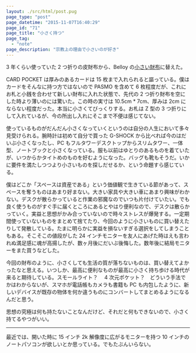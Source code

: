 ```yaml
---
layout: ./src/html/post.pug
page_type: "post"
page_datetime: "2015-11-07T16:40:29"
page_id: "71"
page_title: "小さく持つ"
page_tag:
  - "note"
page_description: "宗教上の理由で小さいのが好き"
---
```


3 年くらい使っていた 2 つ折りの皮財布から、Belloy の[小さい財布](http://bellroy.com/wallets/card-pocket#charcoal)に替えた。

CARD POCKET は厚みのあるカードは 15 枚まで入れられると謳っている。僕はカードをそんなに持つ方ではないので PASMO を含めて 6 枚程度だが、これにお札と小銭を合わせて新しい財布に入れた状態で、先代の 2 つ折り財布を空にした時より薄いのには驚いた。この時の実寸は 10.5cm \* 7cm、厚みは 2cm にならない程度だった。本当に小さくてびっくりする。お札は Z 型の 3 つ折りにして入れているが、今の所出し入れにそこまで不便は感じてない。

使っているものがだんだん小さくなっていくというのは自分の人生において多々見受けられる。腕時計は初めて自分で買った G-SHOCK から比べれば今のはだいぶ小さくなったし、PC もフルタワーデスクトップからスリムタワー、一体型、ノートブックと小さくなっている。服も以前はゆとりのあるものを着ていたが、いつからかタイトめのものを好むようになった。バッグも靴もそうだ。いかに要件を満たしつつより小さいものを探しだせるか、という命題すら感じている。

僕はどこか「スペースは資産である」という価値観で生きている節があって、スペースを奪うものはあまり好まない。大きい家具や大きい車にあまり興味がわかない。デスクが散らかっていると作業の邪魔なのでいつも片付けていたい。でも良く使うものがすぐ手に届くところにあるとやはり便利なので、デスクは散らかっていく。実益と思想がかみ合っていないので時々ストレスが爆発する。一定期間使っていないものをまとめて捨てたり、今回のように小さいものに買い替えたりして発散している。たまに明らかに実益を損ないすぎる選択をしてしまうこともある。そこそこの値段がした 24 インチモニターを友人にあげた時はえも言われぬ満足感に魂が高揚したが、数ヶ月後にだいぶ後悔した。数年後に結局モニターをまた買うなどした。

今回の財布のように、小さくしても生活の質が落ちないものは、買い替えてよかったなと思える。いつしか、最高に便利なものが最高に小さく持ち歩ける時代が来ると期待している。スモールライト？　 4 次元ポケット？　どういう手法でかはわからないが、スマホが電話帳もカメラも書籍も PC も内包したように、新しいデバイスが既存の物体を何か違うものにコンバートしてまとめるようになるんだと思う。

思想の究極は何も持たないことなんだけど、それだと何もできないので、小さく持てるやつがいい。

---

最近では、開いた時に 15 インチ 2k 解像度に広がるモニターを持つ 10 インチのノートパソコンが欲しいとか思っている。でもたぶんいらない。
